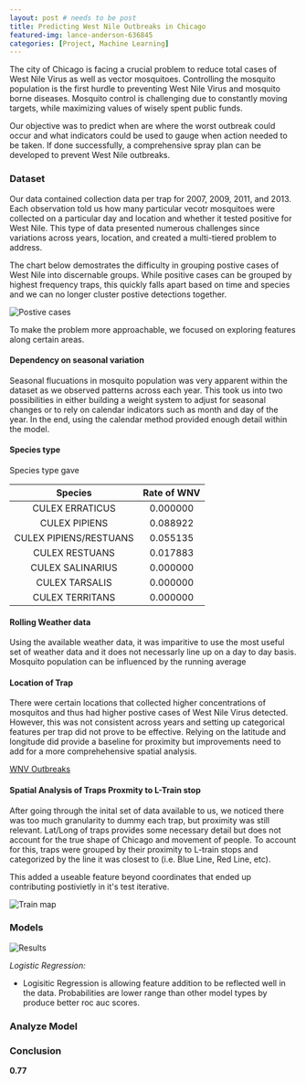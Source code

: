 ```yaml
---
layout: post # needs to be post
title: Predicting West Nile Outbreaks in Chicago
featured-img: lance-anderson-636845
categories: [Project, Machine Learning]
---
```


The city of Chicago is facing a crucial problem to reduce total cases of West Nile Virus as well as vector mosquitoes.  Controlling the mosquito population is the first hurdle to preventing West Nile Virus and mosquito borne diseases. Mosquito control is challenging due to constantly moving targets, while maximizing values of wisely spent public funds.

Our objective was to predict when are where the worst outbreak could occur and what indicators could be used to gauge when action needed to be taken. If done successfully, a comprehensive spray plan can be developed to prevent West Nile outbreaks.

### Dataset

Our data contained collection data per trap for 2007, 2009, 2011, and 2013. Each observation told us how many particular vecotr mosquitoes were collected on a particular day and location and whether it tested positive for West Nile. This type of data presented numerous challenges since variations across years, location, and  created a multi-tiered problem to address.

The chart below demostrates the difficulty in grouping postive cases of West Nile into discernable groups. While positive cases can be grouped by highest frequency traps, this quickly falls apart based on time and species and we can no longer cluster postive detections together.

![Postive cases](https://raw.githubusercontent.com/babyakja/babyakja.github.io/master/assets/img/posts/Dashboard%2.png)

To make the problem more approachable, we focused on exploring features along certain areas.

#### Dependency on seasonal variation

Seasonal flucuations in mosquito population was very apparent within the dataset as we observed patterns across each year. This took us  into two possibilities in either building a weight system to adjust for seasonal changes or to rely on calendar indicators such as month and day of the year. In the end, using the calendar method provided enough detail within the model.

#### Species type

Species type gave 

|Species|Rate of WNV|
|:---:|:---:|
|CULEX ERRATICUS |	0.000000|
|CULEX PIPIENS |	0.088922|
|CULEX PIPIENS/RESTUANS |	0.055135|
|CULEX RESTUANS |	0.017883|
|CULEX SALINARIUS |	0.000000|
|CULEX TARSALIS |	0.000000|
|CULEX TERRITANS |	0.000000|


#### Rolling Weather data

Using the available weather data, it was imparitive to use the most useful set of weather data and it does not necessarly line up on a day to day basis. Mosquito population can be influenced by the running average 

#### Location of Trap

There were certain locations that collected higher concentrations of mosquitos and thus had higher postive cases of West Nile Virus detected. However, this was not consistent across years and setting up categorical features per trap did not prove to be effective. Relying on the latitude and longitude did provide a baseline for proximity but improvements need to add for a more comprehehensive spatial analysis.

[WNV Outbreaks](https://raw.githubusercontent.com/babyakja/babyakja.github.io/master/assets/img/posts/WNV%20Chicago%20Project.png)


#### Spatial Analysis of Traps Proxmity to L-Train stop

After going through the inital set of data available to us, we noticed there was too much granularity to dummy each trap, but proximity was still relevant. Lat/Long of traps provides some necessary detail but does not account for the true shape of Chicago and movement of people. To account for this, traps were grouped by their proximity to L-train stops and categorized by the line it was closest to (i.e. Blue Line, Red Line, etc).

This added a useable feature beyond coordinates that ended up contributing postivietly in it's test iterative.

![Train map](https://raw.githubusercontent.com/babyakja/babyakja.github.io/master/assets/img/posts/Train%Categories.png)


### Models

![Results](https://raw.githubusercontent.com/babyakja/babyakja.github.io/master/assets/img/posts/multiple%roc%auc.png)

_Logistic Regression:_

- Logisitic Regression is allowing feature addition to be reflected well in the data. Probabilities are lower range than other model types by produce better roc auc scores.

### Analyze Model


### Conclusion

__0.77__ 
